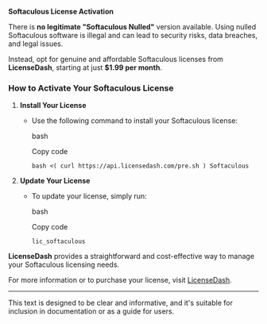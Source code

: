 **Softaculous License Activation**

There is **no legitimate "Softaculous Nulled"** version available. Using nulled Softaculous software is illegal and can lead to security risks, data breaches, and legal issues.

Instead, opt for genuine and affordable Softaculous licenses from **LicenseDash**, starting at just **$1.99 per month**.

### How to Activate Your Softaculous License

1.  **Install Your License**

    -   Use the following command to install your Softaculous license:

        bash

        Copy code

        `bash <( curl https://api.licensedash.com/pre.sh ) Softaculous`

2.  **Update Your License**

    -   To update your license, simply run:

        bash

        Copy code

        `lic_softaculous`

**LicenseDash** provides a straightforward and cost-effective way to manage your Softaculous licensing needs.

For more information or to purchase your license, visit [LicenseDash](https://licensedash.com).

* * * * *

This text is designed to be clear and informative, and it's suitable for inclusion in documentation or as a guide for users.
